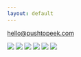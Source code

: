 ```yaml
---
layout: default
---
```


hello@pushtopeek.com

<img src="https://avatars1.githubusercontent.com/u/12124806?v=3&s=200"/>

<img src="http://yuml.me/diagram/scruffy/class/[note: Alice wants to peek{bg:cornsilk}]" />

<img src="http://yuml.me/diagram/scruffy/class/[Alice]-%3E[PushToPeek%7Bbg:green%7D],[PushToPeek]-%3E[Bobby]"/>

<img src="http://yuml.me/diagram/scruffy/class/[note: Bobby takes a picture{bg:cornsilk}]" />

<img src="http://yuml.me/diagram/scruffy/class/[Alice]%3C-[PushToPeek%7Bbg:green%7D],[PushToPeek]%3C-[Bobby]"/>

<img src="http://yuml.me/diagram/scruffy/class/[note: Alice views the picture{bg:cornsilk}]" />
